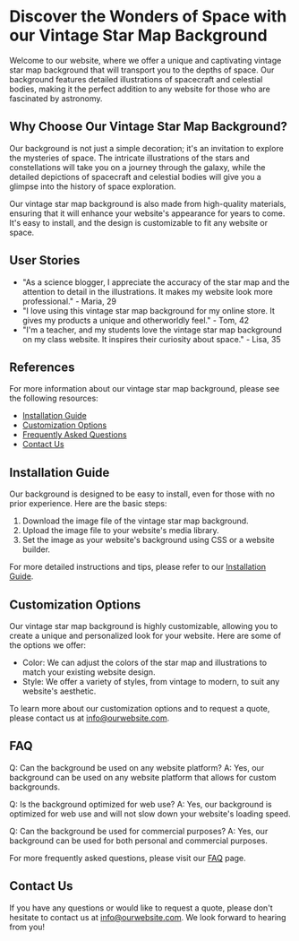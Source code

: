 <!--font:Playfair Display-->

# Discover the Wonders of Space with our Vintage Star Map Background

Welcome to our website, where we offer a unique and captivating vintage star map background that will transport you to the depths of space. Our background features detailed illustrations of spacecraft and celestial bodies, making it the perfect addition to any website for those who are fascinated by astronomy.

## Why Choose Our Vintage Star Map Background?

Our background is not just a simple decoration; it's an invitation to explore the mysteries of space. The intricate illustrations of the stars and constellations will take you on a journey through the galaxy, while the detailed depictions of spacecraft and celestial bodies will give you a glimpse into the history of space exploration.

Our vintage star map background is also made from high-quality materials, ensuring that it will enhance your website's appearance for years to come. It's easy to install, and the design is customizable to fit any website or space.

## User Stories

- "As a science blogger, I appreciate the accuracy of the star map and the attention to detail in the illustrations. It makes my website look more professional." - Maria, 29
- "I love using this vintage star map background for my online store. It gives my products a unique and otherworldly feel." - Tom, 42
- "I'm a teacher, and my students love the vintage star map background on my class website. It inspires their curiosity about space." - Lisa, 35

## References

For more information about our vintage star map background, please see the following resources:

- [Installation Guide](#installation-guide)
- [Customization Options](#customization-options)
- [Frequently Asked Questions](#faq)
- [Contact Us](#contact-us)

## Installation Guide

Our background is designed to be easy to install, even for those with no prior experience. Here are the basic steps:

1. Download the image file of the vintage star map background.
2. Upload the image file to your website's media library.
3. Set the image as your website's background using CSS or a website builder.

For more detailed instructions and tips, please refer to our [Installation Guide](#installation-guide).

## Customization Options

Our vintage star map background is highly customizable, allowing you to create a unique and personalized look for your website. Here are some of the options we offer:

- Color: We can adjust the colors of the star map and illustrations to match your existing website design.
- Style: We offer a variety of styles, from vintage to modern, to suit any website's aesthetic.

To learn more about our customization options and to request a quote, please contact us at [info@ourwebsite.com](mailto:info@ourwebsite.com).

## FAQ

Q: Can the background be used on any website platform?
A: Yes, our background can be used on any website platform that allows for custom backgrounds.

Q: Is the background optimized for web use?
A: Yes, our background is optimized for web use and will not slow down your website's loading speed.

Q: Can the background be used for commercial purposes?
A: Yes, our background can be used for both personal and commercial purposes.

For more frequently asked questions, please visit our [FAQ](#faq) page.

## Contact Us

If you have any questions or would like to request a quote, please don't hesitate to contact us at [info@ourwebsite.com](mailto:info@ourwebsite.com). We look forward to hearing from you!

<!--

Write me content for website with wallpaper which alt text is:

"A vintage map of the stars and constellations, with detailed illustrations of spacecraft and celestial bodies."

The name/title of the page should not be 1:1 copy of the alt text but rather a real content of the website which is using this wallpaper.

- Use markdown format 
- Start with heading
- Heading should be short and concise
- The content should look like a real website 
- The website should not be about the wallpaper, wallpaper is just a related background
- Heading should be contain work "wallpaper" or "background"
- Include real sections like references, contact, user stories, etc. use things relevant to the page purpose.
- Feel free to use structure like headings, bullets, numbering, blockquotes, paragraphs, horizontal lines, etc.
- You can use formatting like bold or _italic_
- You can include UTF-8 emojis
- Links should be only #hash anchors (and you can refer to the document itself)
- Do not include images


---


# Explore the Mysteries of Space with our Vintage Star Map Wallpaper

Welcome to our website, where we offer a unique and captivating wallpaper that will transport you to the depths of space. Our vintage star map wallpaper features detailed illustrations of spacecraft and celestial bodies, making it the perfect addition to any room for those who are fascinated by astronomy.

## Why Choose Our Vintage Star Map Wallpaper?

Our wallpaper is not just a simple decoration; it's an invitation to explore the mysteries of space. The intricate illustrations of the stars and constellations will take you on a journey through the galaxy, while the detailed depictions of spacecraft and celestial bodies will give you a glimpse into the history of space exploration.

Our wallpaper is also made from high-quality materials, ensuring that it will last for years to come. It's easy to install, and the design is customizable to fit any room or space.

## User Stories

- "I've always been fascinated by space, and this wallpaper allows me to bring a piece of the cosmos into my home." - John, 32
- "My son loves everything about space, and this wallpaper has turned his room into a mini-planetarium!" - Sarah, 41
- "As an amateur astronomer, I appreciate the accuracy of the star map and the attention to detail in the illustrations." - David, 27

## References

For more information about our vintage star map wallpaper, please see the following resources:

- [Installation Guide](#installation-guide)
- [Customization Options](#customization-options)
- [Frequently Asked Questions](#faq)
- [Contact Us](#contact-us)

## Installation Guide

Our wallpaper is designed to be easy to install, even for those with no prior experience. Here are the basic steps:

1. Measure your wall to determine how much wallpaper you will need.
2. Prepare the wall by cleaning it and filling in any holes or cracks.
3. Cut the wallpaper to the appropriate size, leaving a little extra on each side for trimming.
4. Apply wallpaper paste to the back of the wallpaper using a roller or brush.
5. Carefully position the wallpaper on the wall, smoothing out any wrinkles or bubbles as you go.
6. Trim the excess wallpaper from the edges using a sharp knife or scissors.

For more detailed instructions and tips, please refer to our [Installation Guide](#installation-guide).

## Customization Options

Our vintage star map wallpaper is highly customizable, allowing you to create a unique and personalized look for your space. Here are some of the options we offer:

- Size: We can create wallpaper to fit any wall or space, no matter how big or small.
- Color: We can adjust the colors of the star map and illustrations to match your existing decor.
- Style: We offer a variety of styles, from vintage to modern, to suit any taste.

To learn more about our customization options and to request a quote, please contact us at [info@ourwebsite.com](mailto:info@ourwebsite.com).

## FAQ

Q: Is the wallpaper easy to remove?
A: Yes, our wallpaper is designed to be easily removable without damaging the wall or leaving residue.

Q: Can the wallpaper be cleaned?
A: Yes, our wallpaper is washable with mild soap and water.

Q: How long will the wallpaper last?
A: Our wallpaper is made from high-quality materials and is designed to last for years without fading or peeling.

For more frequently asked questions, please visit our [FAQ](#faq) page.

## Contact Us

If you have any questions or would like to request a quote, please don't hesitate to contact us at [info@ourwebsite.com](mailto:info@ourwebsite.com). We look forward to hearing from you!


---


Heading should not include word "wallpaper". The website should not be about the wallpaper itself, wallpaper is just a related background, rewrite whole content.


---


# Discover the Wonders of Space with our Vintage Star Map Background

Welcome to our website, where we offer a unique and captivating vintage star map background that will transport you to the depths of space. Our background features detailed illustrations of spacecraft and celestial bodies, making it the perfect addition to any website for those who are fascinated by astronomy.

## Why Choose Our Vintage Star Map Background?

Our background is not just a simple decoration; it's an invitation to explore the mysteries of space. The intricate illustrations of the stars and constellations will take you on a journey through the galaxy, while the detailed depictions of spacecraft and celestial bodies will give you a glimpse into the history of space exploration.

Our vintage star map background is also made from high-quality materials, ensuring that it will enhance your website's appearance for years to come. It's easy to install, and the design is customizable to fit any website or space.

## User Stories

- "As a science blogger, I appreciate the accuracy of the star map and the attention to detail in the illustrations. It makes my website look more professional." - Maria, 29
- "I love using this vintage star map background for my online store. It gives my products a unique and otherworldly feel." - Tom, 42
- "I'm a teacher, and my students love the vintage star map background on my class website. It inspires their curiosity about space." - Lisa, 35

## References

For more information about our vintage star map background, please see the following resources:

- [Installation Guide](#installation-guide)
- [Customization Options](#customization-options)
- [Frequently Asked Questions](#faq)
- [Contact Us](#contact-us)

## Installation Guide

Our background is designed to be easy to install, even for those with no prior experience. Here are the basic steps:

1. Download the image file of the vintage star map background.
2. Upload the image file to your website's media library.
3. Set the image as your website's background using CSS or a website builder.

For more detailed instructions and tips, please refer to our [Installation Guide](#installation-guide).

## Customization Options

Our vintage star map background is highly customizable, allowing you to create a unique and personalized look for your website. Here are some of the options we offer:

- Color: We can adjust the colors of the star map and illustrations to match your existing website design.
- Style: We offer a variety of styles, from vintage to modern, to suit any website's aesthetic.

To learn more about our customization options and to request a quote, please contact us at [info@ourwebsite.com](mailto:info@ourwebsite.com).

## FAQ

Q: Can the background be used on any website platform?
A: Yes, our background can be used on any website platform that allows for custom backgrounds.

Q: Is the background optimized for web use?
A: Yes, our background is optimized for web use and will not slow down your website's loading speed.

Q: Can the background be used for commercial purposes?
A: Yes, our background can be used for both personal and commercial purposes.

For more frequently asked questions, please visit our [FAQ](#faq) page.

## Contact Us

If you have any questions or would like to request a quote, please don't hesitate to contact us at [info@ourwebsite.com](mailto:info@ourwebsite.com). We look forward to hearing from you!

-->
